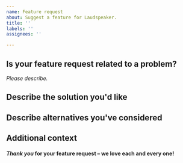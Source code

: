 ```yaml
---
name: Feature request
about: Suggest a feature for Laudspeaker.
title: ''
labels: ''
assignees: ''

---
```


## Is your feature request related to a problem?

*Please describe.*

## Describe the solution you'd like



## Describe alternatives you've considered



## Additional context



#### *Thank you* for your feature request – we love each and every one!
